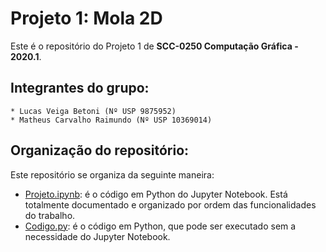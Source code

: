 # Projeto 1: Mola 2D

Este é o repositório do Projeto 1 de **SCC-0250 Computação Gráfica - 2020.1**.

## Integrantes do grupo:

	* Lucas Veiga Betoni (Nº USP 9875952)
	* Matheus Carvalho Raimundo (Nº USP 10369014)

## Organização do repositório:

Este repositório se organiza da seguinte maneira:
* [Projeto.ipynb](Projeto.ipynb): é o código em Python do Jupyter Notebook. Está totalmente documentado e organizado por ordem das funcionalidades do trabalho.
* [Codigo.py](Codigo.py): é o código em Python, que pode ser executado sem a necessidade do Jupyter Notebook.

